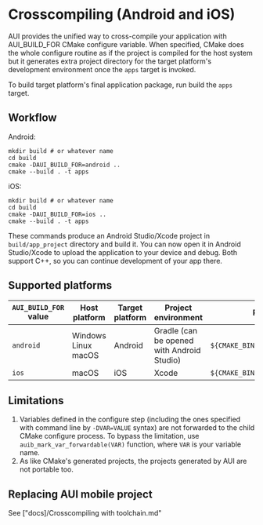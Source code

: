 # Crosscompiling (Android and iOS)

AUI provides the unified way to cross-compile your application with AUI_BUILD_FOR CMake configure variable. When
specified, CMake does the whole configure routine as if the project is compiled for the host system but it generates
extra project directory for the target platform's development environment once the `apps` target is invoked.

To build target platform's final application package, run build the `apps` target.

## Workflow

Android:
```
mkdir build # or whatever name
cd build
cmake -DAUI_BUILD_FOR=android ..
cmake --build . -t apps
```

iOS:
```
mkdir build # or whatever name
cd build
cmake -DAUI_BUILD_FOR=ios ..
cmake --build . -t apps
```

These commands produce an Android Studio/Xcode project in `build/app_project` directory and build it. You can now
open it in Android Studio/Xcode to upload the application to your device and debug. Both support C++, so you can
continue development of your app there.

## Supported platforms

| `AUI_BUILD_FOR` value | Host platform       | Target platform | Project environment                        | Project dir                         |
|-----------------------|---------------------|-----------------|--------------------------------------------|-------------------------------------|
| `android`             | Windows Linux macOS | Android         | Gradle (can be opened with Android Studio) | `${CMAKE_BINARY_DIR}/app_project`   |
| `ios`                 | macOS               | iOS             | Xcode                                      | `${CMAKE_BINARY_DIR}/app_project`   |


## Limitations

1. Variables defined in the configure step (including the ones specified with command line by `-DVAR=VALUE` syntax) are
   not forwarded to the child CMake configure process. To bypass the limitation, use `auib_mark_var_forwardable(VAR)` 
   function, where `VAR` is your variable name.
2. As like CMake's generated projects, the projects generated by AUI are not portable too.

## Replacing AUI mobile project

See ["docs]/Crosscompiling with toolchain.md"